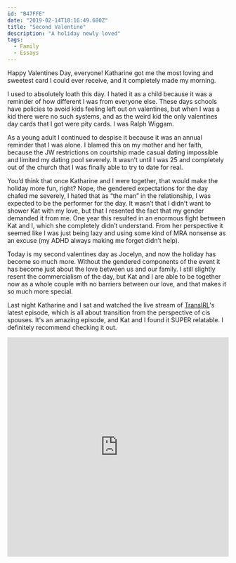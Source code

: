 ```yaml
---
id: "B47FFE"
date: "2019-02-14T18:16:49.680Z"
title: "Second Valentine"
description: "A holiday newly loved"
tags:
  - Family
  - Essays
---
```

Happy Valentines Day, everyone! Katharine got me the most loving and sweetest card I could ever receive, and it completely made my morning.

I used to absolutely loath this day. I hated it as a child because it was a reminder of how different I was from everyone else. These days schools have policies to avoid kids feeling left out on valentines, but when I was a kid there were no such systems, and as the weird kid the only valentines day cards that I got were pity cards. I was Ralph Wiggam.

As a young adult I continued to despise it because it was an annual reminder that I was alone. I blamed this on my mother and her faith, because the JW restrictions on courtship made casual dating impossible and limited my dating pool severely. It wasn’t until I was 25 and completely out of the church that I was finally able to try to date for real.

You’d think that once Katharine and I were together, that would make the holiday more fun, right? Nope, the gendered expectations for the day chafed me severely, I hated that as “the man” in the relationship, I was expected to be the performer for the day. It wasn’t that I didn’t want to shower Kat with my love, but that I resented the fact that my gender demanded it from me. One year this resulted in an enormous fight between Kat and I, which she completely didn’t understand. From her perspective it seemed like I was just being lazy and using some kind of MRA nonsense as an excuse (my ADHD always making me forget didn’t help).

Today is my second valentines day as Jocelyn, and now the holiday has become so much more. Without the gendered components of the event it has become just about the love between us and our family. I still slightly resent the commercialism of the day, but Kat and I are able to be together now as a whole couple with no barriers between our love, and that makes it so much more special.

Last night Katharine and I sat and watched the live stream of [TransIRL](https://www.youtube.com/channel/UCjjkzg-SQIWI--q4v7WN_4Q)'s latest episode, which is all about transition from the perspective of cis spouses. It's an amazing episode, and Kat and I found it SUPER relatable. I definitely recommend checking it out.

<iframe width="100%" height="500" src="https://www.youtube.com/embed/iqAuLuDjU8o" frameborder="0" allow="accelerometer; autoplay; encrypted-media; gyroscope; picture-in-picture" allowfullscreen></iframe>
